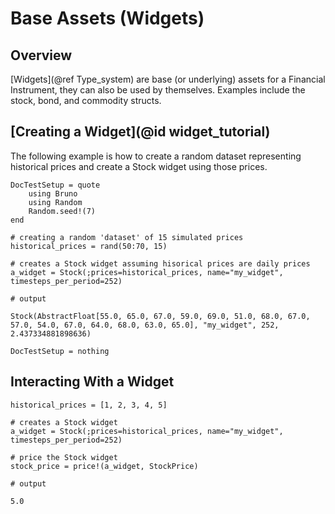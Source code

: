 # Base Assets (Widgets)

## Overview 
[Widgets](@ref Type_system) are base (or underlying) assets for a Financial Instrument, they can also be used by themselves. Examples include the stock, bond, and commodity structs. 

## [Creating a Widget](@id widget_tutorial)
The following example is how to create a random dataset representing historical prices and create a Stock widget using those prices. 
```@meta
DocTestSetup = quote
    using Bruno
    using Random
    Random.seed!(7)
end
```

```jldoctest; output = false
# creating a random 'dataset' of 15 simulated prices
historical_prices = rand(50:70, 15)

# creates a Stock widget assuming hisorical prices are daily prices
a_widget = Stock(;prices=historical_prices, name="my_widget", timesteps_per_period=252)

# output

Stock(AbstractFloat[55.0, 65.0, 67.0, 59.0, 69.0, 51.0, 68.0, 67.0, 57.0, 54.0, 67.0, 64.0, 68.0, 63.0, 65.0], "my_widget", 252, 2.437334881898636)

```

```@meta
DocTestSetup = nothing
```

## Interacting With a Widget
```jldoctest; output = false, setup = :(using Bruno)
historical_prices = [1, 2, 3, 4, 5]

# creates a Stock widget
a_widget = Stock(;prices=historical_prices, name="my_widget", timesteps_per_period=252)

# price the Stock widget
stock_price = price!(a_widget, StockPrice)

# output

5.0
```
